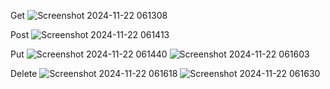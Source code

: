 Get
![Screenshot 2024-11-22 061308](https://github.com/user-attachments/assets/aa816339-0171-46df-964c-cd5c1189f7ee)

Post
![Screenshot 2024-11-22 061413](https://github.com/user-attachments/assets/e1c10b4d-8cfa-4c94-90e7-634b89bdf73d)

Put
![Screenshot 2024-11-22 061440](https://github.com/user-attachments/assets/1a2608d8-f744-48ab-84f2-c1145909e500)
![Screenshot 2024-11-22 061603](https://github.com/user-attachments/assets/ad657fed-cc44-46c5-b1d0-16a023fe6919)

Delete
![Screenshot 2024-11-22 061618](https://github.com/user-attachments/assets/10be57f7-b737-4643-a181-9a1edf003799)
![Screenshot 2024-11-22 061630](https://github.com/user-attachments/assets/95dedfeb-716c-451b-a3ab-4531c05c01af)
